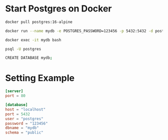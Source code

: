 # Start Postgres on Docker
```bash
docker pull postgres:16-alpine
```
``` bash
docker run --name mydb -e POSTGRES_PASSWORD=123456 -p 5432:5432 -d postgres:16-alpine
```
```bash
docker exec -it mydb bash
```
```bash
psql -U postgres
```
```bash
CREATE DATABASE mydb;
```

# Setting Example
```toml
[server]
port = 80

[database]
host = "localhost"
port = 5432
user = "postgres"
password = "123456"
dbname = "mydb"
schema = "public"
```